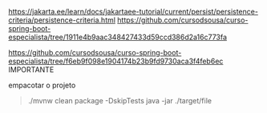 https://jakarta.ee/learn/docs/jakartaee-tutorial/current/persist/persistence-criteria/persistence-criteria.html
https://github.com/cursodsousa/curso-spring-boot-especialista/tree/1911e4b9aac348427433d59ccd386d2a16c773fa


https://github.com/cursodsousa/curso-spring-boot-especialista/tree/f6eb9f098e1904174b23b9fd9730aca3f4feb6ec IMPORTANTE


empacotar o projeto
> ./mvnw clean package -DskipTests
> java -jar ./target/file